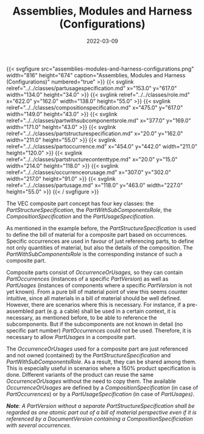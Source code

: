 ﻿---
title: Assemblies, Modules and Harness (Configurations)
toc: false
type: specs
layout: diagram
date: "2022-03-09"
draft: false
specification: VEC
version: 2.0.0
documentType: "Recommendation"
elementType: Diagram
classes:
  - PartUsageSpecification
  - Role
  - CompositionSpecification
  - PartWithSubComponentsRole
  - PartStructureSpecification
  - PartOccurrence
  - PartStructureContentType
  - OccurrenceOrUsage
  - PartUsage
menu:
  VEC-2.0.0:    
    parent: composite-part-descriptions
    identifier: composite-part-descriptions/assemblies-modules-and-harness-configurations
    weight: 1008002 

# Prev/next pager order (if `docs_section_pager` enabled in `params.toml`)
weight: 1008002
---
{{< svgfigure src="assemblies-modules-and-harness-configurations.png" width="816" height="674" caption="Assemblies, Modules and Harness (Configurations)" numbered="true" >}}
  {{< svglink relref="../../classes/partusagespecification.md" x="153.0" y="617.0" width="134.0" height="34.0" >}}
  {{< svglink relref="../../classes/role.md" x="622.0" y="162.0" width="138.0" height="55.0" >}}
  {{< svglink relref="../../classes/compositionspecification.md" x="475.0" y="617.0" width="149.0" height="43.0" >}}
  {{< svglink relref="../../classes/partwithsubcomponentsrole.md" x="377.0" y="169.0" width="171.0" height="43.0" >}}
  {{< svglink relref="../../classes/partstructurespecification.md" x="20.0" y="162.0" width="211.0" height="55.0" >}}
  {{< svglink relref="../../classes/partoccurrence.md" x="454.0" y="442.0" width="211.0" height="120.0" >}}
  {{< svglink relref="../../classes/partstructurecontenttype.md" x="20.0" y="15.0" width="214.0" height="118.0" >}}
  {{< svglink relref="../../classes/occurrenceorusage.md" x="307.0" y="302.0" width="217.0" height="91.0" >}}
  {{< svglink relref="../../classes/partusage.md" x="118.0" y="463.0" width="227.0" height="55.0" >}}
{{< / svgfigure >}}
<p> The VEC composite part concept has four key classes: the <i>PartStructureSpecification, </i>the <i>PartWithSubComponentsRole</i>, the <i>CompositionSpecification </i>and the <i>PartUsageSpecification</i>.      </p>      <p> As mentioned in the example before, the <i>PartStructureSpecification </i>is used to define the bill of material for a composite part based on occurrences. Specific occurrences are used in favour of just referencing parts, to define not only quantities of material, but also the details of the composition. The <i>PartWithSubComponentsRole </i>is the corresponding instance of such a composite part.      </p>      <p> Composite parts consist of <i>OccurrenceOrUsages, </i>so they can contain <i>PartOccurrences</i> (instances of a specific <i>PartVersion</i>)<i> </i>as well as<i> PartUsages</i> (instances of components where a specific <i>PartVersion</i> is not yet known). From a pure bill of material point of view this seems counter intuitive, since all materials in a bill of material should be well defined. However, there are scenarios where this is necessary. For instance, if a pre-assembled part (e.g. a cable) shall be used in a certain context, it is necessary, as mentioned before, to be able to reference the subcomponents. But if the subcomponents are not known in detail (no specific part number) <i>PartOccurrences </i>could not be used. Therefore, it is necessary to allow <i>PartUsages</i> in a composite part.      </p>      <p> The <i>OccurrenceOrUsages</i> used for a composite part are just referenced and not owned (contained) by the <i>PartStructureSpecification </i>and <i>PartWithSubComponentsRole</i>. As a result, they can be shared among them. This is especially useful in scenarios where a 150% product specification is done. Different variants of the product can reuse the same <i>OccurrenceOrUsages</i> without the need to copy them. The available <i>OccurrenceOrUsages</i> are defined by a <i>CompositionSpecification </i>(in case of <i>PartOccurrences</i>) or by a <i>PartUsageSpecification </i>(in case of <i>PartUsages)</i>.      </p>      <p> <i><b>Note</b>: A PartVersion without a separate PartStructureSpecification shall be regarded as one atomic part out of a bill of material perspective even if it is referenced by a DocumentVersion containing a CompositionSpecificiation with several occurrences.</i>      </p>      <p> &#160;      </p>